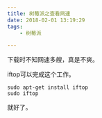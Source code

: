 ```yaml
---
title: 树莓派之查看网速
date: 2018-02-01 13:19:29
tags:
	- 树莓派

---
```




下载时不知网速多艘，真是不爽。

iftop可以完成这个工作。

```
sudo apt-get install iftop
sudo iftop
```

就好了。